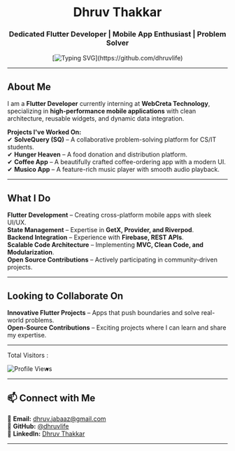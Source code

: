 <div align="center"> 

# Dhruv Thakkar  

### Dedicated Flutter Developer | Mobile App Enthusiast | Problem Solver  

[![Typing SVG](https://readme-typing-svg.demolab.com?font=Comic+Sans+MS&color=F72288&size=30&center=true&vCenter=true&width=600&height=50&lines=Welcome+to+My+GitHub!;Building+Scalable+Flutter+Apps!)](https://github.com/dhruvlife)

</div>

---

## About Me  

I am a **Flutter Developer** currently interning at **WebCreta Technology**, specializing in **high-performance mobile applications** with clean architecture, reusable widgets, and dynamic data integration.  

 **Projects I've Worked On:**  
✔ **SolveQuery (SQ)** – A collaborative problem-solving platform for CS/IT students.  
✔ **Hunger Heaven** – A food donation and distribution platform.  
✔ **Coffee App** – A beautifully crafted coffee-ordering app with a modern UI.  
✔ **Musico App** – A feature-rich music player with smooth audio playback.  

---

## What I Do  

**Flutter Development** – Creating cross-platform mobile apps with sleek UI/UX.  
**State Management** – Expertise in **GetX, Provider, and Riverpod**.  
**Backend Integration** – Experience with **Firebase, REST APIs**.  
**Scalable Code Architecture** – Implementing **MVC, Clean Code, and Modularization**.  
**Open Source Contributions** – Actively participating in community-driven projects.  

---

## Looking to Collaborate On  

 **Innovative Flutter Projects** – Apps that push boundaries and solve real-world problems.  
 **Open-Source Contributions** – Exciting projects where I can learn and share my expertise.  

---



Total Visitors : 


<img align="left" src="https://profile-counter.glitch.me/dhruvlife/count.svg" alt="Profile Views">




-
---

## 📫 Connect with Me  

📩 **Email:** [dhruv.jabaaz@gmail.com](mailto:dhruv.jabaaz@gmail.com)  
🔗 **GitHub:** [@dhruvlife](https://github.com/dhruvlife)  
💼 **LinkedIn:** [Dhruv Thakkar](https://www.linkedin.com/in/dhruv-thakkar-6786b32a8/)  

---
